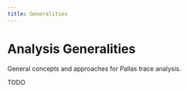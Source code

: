 ```yaml
---
title: Generalities
---
```

# Analysis Generalities

General concepts and approaches for Pallas trace analysis.

TODO
